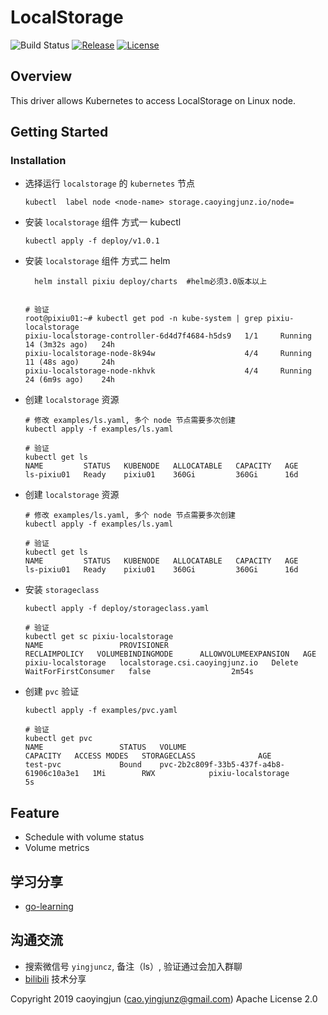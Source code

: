 # LocalStorage

![Build Status][build-url]
[![Release][release-image]][release-url]
[![License][license-image]][license-url]

## Overview
This driver allows Kubernetes to access LocalStorage on Linux node.

## Getting Started

### Installation
- 选择运行 `localstorage` 的 `kubernetes` 节点
  ```shell
  kubectl  label node <node-name> storage.caoyingjunz.io/node=
  ```

- 安装 `localstorage` 组件 
方式一 kubectl
  ```shell
  kubectl apply -f deploy/v1.0.1
- 安装 `localstorage` 组件 
方式二 helm
  ```shell
    helm install pixiu deploy/charts  #helm必须3.0版本以上
  

  # 验证
  root@pixiu01:~# kubectl get pod -n kube-system | grep pixiu-localstorage
  pixiu-localstorage-controller-6d4d7f4684-h5ds9   1/1     Running   14 (3m32s ago)   24h
  pixiu-localstorage-node-8k94w                    4/4     Running   11 (48s ago)     24h
  pixiu-localstorage-node-nkhvk                    4/4     Running   24 (6m9s ago)    24h
  ```

- 创建 `localstorage` 资源
  ```shell
  # 修改 examples/ls.yaml, 多个 node 节点需要多次创建
  kubectl apply -f examples/ls.yaml

  # 验证
  kubectl get ls
  NAME         STATUS   KUBENODE   ALLOCATABLE   CAPACITY   AGE
  ls-pixiu01   Ready    pixiu01    360Gi         360Gi      16d
  ```

- 创建 `localstorage` 资源
  ```shell
  # 修改 examples/ls.yaml, 多个 node 节点需要多次创建
  kubectl apply -f examples/ls.yaml

  # 验证
  kubectl get ls
  NAME         STATUS   KUBENODE   ALLOCATABLE   CAPACITY   AGE
  ls-pixiu01   Ready    pixiu01    360Gi         360Gi      16d
  ```

- 安装 `storageclass`
  ```shell
  kubectl apply -f deploy/storageclass.yaml

  # 验证
  kubectl get sc pixiu-localstorage
  NAME                 PROVISIONER                       RECLAIMPOLICY   VOLUMEBINDINGMODE      ALLOWVOLUMEEXPANSION   AGE
  pixiu-localstorage   localstorage.csi.caoyingjunz.io   Delete          WaitForFirstConsumer   false                  2m54s
  ```

- 创建 `pvc` 验证
  ```shell
  kubectl apply -f examples/pvc.yaml

  # 验证
  kubectl get pvc
  NAME                 STATUS   VOLUME                                     CAPACITY   ACCESS MODES   STORAGECLASS              AGE
  test-pvc             Bound    pvc-2b2c809f-33b5-437f-a4b8-61906c10a3e1   1Mi        RWX            pixiu-localstorage        5s
  ```

## Feature
- Schedule with volume status
- Volume metrics

## 学习分享
- [go-learning](https://github.com/caoyingjunz/go-learning)

## 沟通交流
- 搜索微信号 `yingjuncz`, 备注（ls）, 验证通过会加入群聊
- [bilibili](https://space.bilibili.com/3493104248162809?spm_id_from=333.1007.0.0) 技术分享

Copyright 2019 caoyingjun (cao.yingjunz@gmail.com) Apache License 2.0

[build-url]: https://github.com/caoyingjunz/csi-driver-localstorage/actions/workflows/ci.yml/badge.svg
[release-image]: https://img.shields.io/badge/release-download-orange.svg
[release-url]: https://www.apache.org/licenses/LICENSE-2.0.html
[license-image]: https://img.shields.io/badge/license-Apache%202-4EB1BA.svg
[license-url]: https://www.apache.org/licenses/LICENSE-2.0.html
